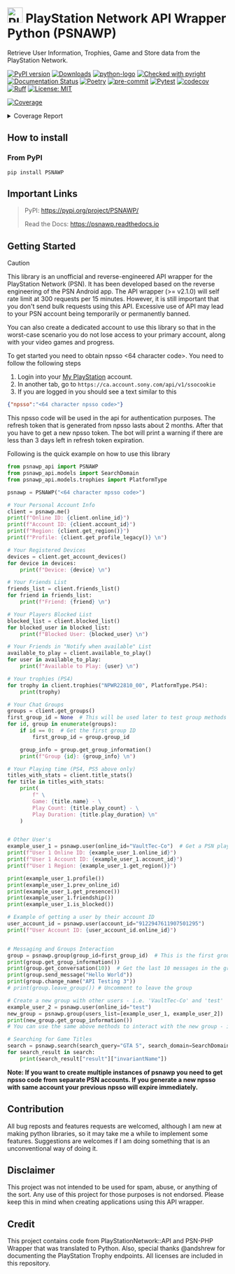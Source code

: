 # <img src="docs/_static/psn_logo.png" alt="PlayStation Logo" height="35px"> PlayStation Network API Wrapper Python (PSNAWP)

Retrieve User Information, Trophies, Game and Store data from the PlayStation Network.

[![PyPI version](https://badge.fury.io/py/PSNAWP.svg)](https://badge.fury.io/py/PSNAWP)
[![Downloads](https://static.pepy.tech/badge/psnawp)](https://www.pepy.tech/projects/psnawp)
[![python-logo](https://img.shields.io/badge/python-3.10_|_3.11_|_3.12_|_3.13-blue.svg)](https://www.python.org/)
[![Checked with pyright](https://microsoft.github.io/pyright/img/pyright_badge.svg)](https://microsoft.github.io/pyright/)
[![Documentation Status](https://readthedocs.org/projects/psnawp/badge/?version=latest)](https://psnawp.readthedocs.io/en/latest/?badge=latest)
[![Poetry](https://img.shields.io/endpoint?url=https://python-poetry.org/badge/v0.json)](https://python-poetry.org/)
[![pre-commit](https://github.com/isFakeAccount/psnawp/actions/workflows/pre-commit.yaml/badge.svg)](https://github.com/isFakeAccount/psnawp/actions/workflows/pre-commit.yaml)
[![Pytest](https://github.com/isFakeAccount/psnawp/actions/workflows/pytest-entry.yaml/badge.svg)](https://github.com/isFakeAccount/psnawp/actions/workflows/pytest-entry.yaml)
[![codecov](https://codecov.io/gh/isFakeAccount/psnawp/graph/badge.svg?token=W8755O8BQ9)](https://codecov.io/gh/isFakeAccount/psnawp)
[![Ruff](https://img.shields.io/endpoint?url=https://raw.githubusercontent.com/charliermarsh/ruff/main/assets/badge/v2.json)](https://github.com/astral-sh/ruff)
[![License: MIT](https://img.shields.io/badge/License-MIT-blue.svg)](https://opensource.org/license/MIT)

<!-- Pytest Coverage Comment:Begin -->
<a href="https://github.com/JackJPowell/psnawp/blob/master/README.md"><img alt="Coverage" src="https://img.shields.io/badge/Coverage-86%25-green.svg" /></a><details><summary>Coverage Report </summary><table><tr><th>File</th><th>Stmts</th><th>Miss</th><th>Cover</th><th>Missing</th></tr><tbody><tr><td colspan="5"><b>src/psnawp_api</b></td></tr><tr><td>&nbsp; &nbsp;<a href="https://github.com/JackJPowell/psnawp/blob/master/src/psnawp_api/__init__.py">__init__.py</a></td><td>2</td><td>0</td><td>100%</td><td>&nbsp;</td></tr><tr><td>&nbsp; &nbsp;<a href="https://github.com/JackJPowell/psnawp/blob/master/src/psnawp_api/psnawp.py">psnawp.py</a></td><td>36</td><td>1</td><td>1</td><td><a href="https://github.com/JackJPowell/psnawp/blob/master/src/psnawp_api/psnawp.py#L 97%"> 97%</a></td></tr><tr><td colspan="5"><b>src/psnawp_api/core</b></td></tr><tr><td>&nbsp; &nbsp;<a href="https://github.com/JackJPowell/psnawp/blob/master/src/psnawp_api/core/__init__.py">__init__.py</a></td><td>4</td><td>0</td><td>100%</td><td>&nbsp;</td></tr><tr><td>&nbsp; &nbsp;<a href="https://github.com/JackJPowell/psnawp/blob/master/src/psnawp_api/core/authenticator.py">authenticator.py</a></td><td>131</td><td>28</td><td>28</td><td><a href="https://github.com/JackJPowell/psnawp/blob/master/src/psnawp_api/core/authenticator.py#L 79%"> 79%</a></td></tr><tr><td>&nbsp; &nbsp;<a href="https://github.com/JackJPowell/psnawp/blob/master/src/psnawp_api/core/psnawp_exceptions.py">psnawp_exceptions.py</a></td><td>12</td><td>0</td><td>100%</td><td>&nbsp;</td></tr><tr><td>&nbsp; &nbsp;<a href="https://github.com/JackJPowell/psnawp/blob/master/src/psnawp_api/core/request_builder.py">request_builder.py</a></td><td>80</td><td>11</td><td>11</td><td><a href="https://github.com/JackJPowell/psnawp/blob/master/src/psnawp_api/core/request_builder.py#L 86%"> 86%</a></td></tr><tr><td colspan="5"><b>src/psnawp_api/models</b></td></tr><tr><td>&nbsp; &nbsp;<a href="https://github.com/JackJPowell/psnawp/blob/master/src/psnawp_api/models/__init__.py">__init__.py</a></td><td>7</td><td>0</td><td>100%</td><td>&nbsp;</td></tr><tr><td>&nbsp; &nbsp;<a href="https://github.com/JackJPowell/psnawp/blob/master/src/psnawp_api/models/client.py">client.py</a></td><td>80</td><td>0</td><td>100%</td><td>&nbsp;</td></tr><tr><td>&nbsp; &nbsp;<a href="https://github.com/JackJPowell/psnawp/blob/master/src/psnawp_api/models/game_title.py">game_title.py</a></td><td>39</td><td>9</td><td>9</td><td><a href="https://github.com/JackJPowell/psnawp/blob/master/src/psnawp_api/models/game_title.py#L 77%"> 77%</a></td></tr><tr><td>&nbsp; &nbsp;<a href="https://github.com/JackJPowell/psnawp/blob/master/src/psnawp_api/models/title_stats.py">title_stats.py</a></td><td>71</td><td>1</td><td>1</td><td><a href="https://github.com/JackJPowell/psnawp/blob/master/src/psnawp_api/models/title_stats.py#L 99%"> 99%</a></td></tr><tr><td>&nbsp; &nbsp;<a href="https://github.com/JackJPowell/psnawp/blob/master/src/psnawp_api/models/user.py">user.py</a></td><td>87</td><td>18</td><td>18</td><td><a href="https://github.com/JackJPowell/psnawp/blob/master/src/psnawp_api/models/user.py#L 79%"> 79%</a></td></tr><tr><td colspan="5"><b>src/psnawp_api/models/group</b></td></tr><tr><td>&nbsp; &nbsp;<a href="https://github.com/JackJPowell/psnawp/blob/master/src/psnawp_api/models/group/__init__.py">__init__.py</a></td><td>2</td><td>0</td><td>100%</td><td>&nbsp;</td></tr><tr><td>&nbsp; &nbsp;<a href="https://github.com/JackJPowell/psnawp/blob/master/src/psnawp_api/models/group/group.py">group.py</a></td><td>56</td><td>20</td><td>20</td><td><a href="https://github.com/JackJPowell/psnawp/blob/master/src/psnawp_api/models/group/group.py#L 64%"> 64%</a></td></tr><tr><td>&nbsp; &nbsp;<a href="https://github.com/JackJPowell/psnawp/blob/master/src/psnawp_api/models/group/group_datatypes.py">group_datatypes.py</a></td><td>42</td><td>42</td><td>42</td><td><a href="https://github.com/JackJPowell/psnawp/blob/master/src/psnawp_api/models/group/group_datatypes.py#L  0%">  0%</a></td></tr><tr><td colspan="5"><b>src/psnawp_api/models/listing</b></td></tr><tr><td>&nbsp; &nbsp;<a href="https://github.com/JackJPowell/psnawp/blob/master/src/psnawp_api/models/listing/__init__.py">__init__.py</a></td><td>2</td><td>0</td><td>100%</td><td>&nbsp;</td></tr><tr><td>&nbsp; &nbsp;<a href="https://github.com/JackJPowell/psnawp/blob/master/src/psnawp_api/models/listing/pagination_iterator.py">pagination_iterator.py</a></td><td>52</td><td>2</td><td>2</td><td><a href="https://github.com/JackJPowell/psnawp/blob/master/src/psnawp_api/models/listing/pagination_iterator.py#L 96%"> 96%</a></td></tr><tr><td colspan="5"><b>src/psnawp_api/models/search</b></td></tr><tr><td>&nbsp; &nbsp;<a href="https://github.com/JackJPowell/psnawp/blob/master/src/psnawp_api/models/search/__init__.py">__init__.py</a></td><td>2</td><td>0</td><td>100%</td><td>&nbsp;</td></tr><tr><td>&nbsp; &nbsp;<a href="https://github.com/JackJPowell/psnawp/blob/master/src/psnawp_api/models/search/search_datatypes.py">search_datatypes.py</a></td><td>74</td><td>0</td><td>100%</td><td>&nbsp;</td></tr><tr><td>&nbsp; &nbsp;<a href="https://github.com/JackJPowell/psnawp/blob/master/src/psnawp_api/models/search/universal_search.py">universal_search.py</a></td><td>62</td><td>26</td><td>26</td><td><a href="https://github.com/JackJPowell/psnawp/blob/master/src/psnawp_api/models/search/universal_search.py#L 58%"> 58%</a></td></tr><tr><td colspan="5"><b>src/psnawp_api/models/trophies</b></td></tr><tr><td>&nbsp; &nbsp;<a href="https://github.com/JackJPowell/psnawp/blob/master/src/psnawp_api/models/trophies/__init__.py">__init__.py</a></td><td>6</td><td>0</td><td>100%</td><td>&nbsp;</td></tr><tr><td>&nbsp; &nbsp;<a href="https://github.com/JackJPowell/psnawp/blob/master/src/psnawp_api/models/trophies/trophy.py">trophy.py</a></td><td>104</td><td>7</td><td>7</td><td><a href="https://github.com/JackJPowell/psnawp/blob/master/src/psnawp_api/models/trophies/trophy.py#L 93%"> 93%</a></td></tr><tr><td>&nbsp; &nbsp;<a href="https://github.com/JackJPowell/psnawp/blob/master/src/psnawp_api/models/trophies/trophy_constants.py">trophy_constants.py</a></td><td>33</td><td>0</td><td>100%</td><td>&nbsp;</td></tr><tr><td>&nbsp; &nbsp;<a href="https://github.com/JackJPowell/psnawp/blob/master/src/psnawp_api/models/trophies/trophy_group.py">trophy_group.py</a></td><td>65</td><td>0</td><td>100%</td><td>&nbsp;</td></tr><tr><td>&nbsp; &nbsp;<a href="https://github.com/JackJPowell/psnawp/blob/master/src/psnawp_api/models/trophies/trophy_summary.py">trophy_summary.py</a></td><td>20</td><td>2</td><td>2</td><td><a href="https://github.com/JackJPowell/psnawp/blob/master/src/psnawp_api/models/trophies/trophy_summary.py#L 90%"> 90%</a></td></tr><tr><td>&nbsp; &nbsp;<a href="https://github.com/JackJPowell/psnawp/blob/master/src/psnawp_api/models/trophies/trophy_titles.py">trophy_titles.py</a></td><td>70</td><td>0</td><td>100%</td><td>&nbsp;</td></tr><tr><td>&nbsp; &nbsp;<a href="https://github.com/JackJPowell/psnawp/blob/master/src/psnawp_api/models/trophies/trophy_utils.py">trophy_utils.py</a></td><td>6</td><td>0</td><td>100%</td><td>&nbsp;</td></tr><tr><td colspan="5"><b>src/psnawp_api/utils</b></td></tr><tr><td>&nbsp; &nbsp;<a href="https://github.com/JackJPowell/psnawp/blob/master/src/psnawp_api/utils/__init__.py">__init__.py</a></td><td>3</td><td>0</td><td>100%</td><td>&nbsp;</td></tr><tr><td>&nbsp; &nbsp;<a href="https://github.com/JackJPowell/psnawp/blob/master/src/psnawp_api/utils/endpoints.py">endpoints.py</a></td><td>3</td><td>0</td><td>100%</td><td>&nbsp;</td></tr><tr><td>&nbsp; &nbsp;<a href="https://github.com/JackJPowell/psnawp/blob/master/src/psnawp_api/utils/misc.py">misc.py</a></td><td>42</td><td>0</td><td>100%</td><td>&nbsp;</td></tr><tr><td><b>TOTAL</b></td><td><b>1193</b></td><td><b>167</b></td><td><b>86%</b></td><td>&nbsp;</td></tr></tbody></table></details>
<!-- Pytest Coverage Comment:End -->

## How to install

### From PyPI

```
pip install PSNAWP
```

## Important Links
> PyPI: https://pypi.org/project/PSNAWP/
>
> Read the Docs: https://psnawp.readthedocs.io

## Getting Started

> [!CAUTION]
> This library is an unofficial and reverse-engineered API wrapper for the PlayStation Network (PSN). It has been developed based on the reverse engineering of the PSN Android app. The API wrapper (>= v2.1.0) will self rate limit at 300 requests per 15 minutes. However, it is still important that you don't send bulk requests using this API. Excessive use of API may lead to your PSN account being temporarily or permanently banned.
>
> You can also create a dedicated account to use this library so that in the worst-case scenario you do not lose access to your primary account, along with your video games and progress.

To get started you need to obtain npsso <64 character code>. You need to follow the following steps

1. Login into your [My PlayStation](https://my.playstation.com/) account.
2. In another tab, go to `https://ca.account.sony.com/api/v1/ssocookie`
3. If you are logged in you should see a text similar to this

```json
{"npsso":"<64 character npsso code>"}
```
This npsso code will be used in the api for authentication purposes. The refresh token that is generated from npsso lasts about 2 months. After that you have to get a new npsso token. The bot will print a warning if there are less than 3 days left in refresh token expiration.

Following is the quick example on how to use this library

```py
from psnawp_api import PSNAWP
from psnawp_api.models import SearchDomain
from psnawp_api.models.trophies import PlatformType

psnawp = PSNAWP("<64 character npsso code>")

# Your Personal Account Info
client = psnawp.me()
print(f"Online ID: {client.online_id}")
print(f"Account ID: {client.account_id}")
print(f"Region: {client.get_region()}")
print(f"Profile: {client.get_profile_legacy()} \n")

# Your Registered Devices
devices = client.get_account_devices()
for device in devices:
    print(f"Device: {device} \n")

# Your Friends List
friends_list = client.friends_list()
for friend in friends_list:
    print(f"Friend: {friend} \n")

# Your Players Blocked List
blocked_list = client.blocked_list()
for blocked_user in blocked_list:
    print(f"Blocked User: {blocked_user} \n")

# Your Friends in "Notify when available" List
available_to_play = client.available_to_play()
for user in available_to_play:
    print(f"Available to Play: {user} \n")

# Your trophies (PS4)
for trophy in client.trophies("NPWR22810_00", PlatformType.PS4):
    print(trophy)

# Your Chat Groups
groups = client.get_groups()
first_group_id = None  # This will be used later to test group methods
for id, group in enumerate(groups):
    if id == 0:  # Get the first group ID
        first_group_id = group.group_id

    group_info = group.get_group_information()
    print(f"Group {id}: {group_info} \n")

# Your Playing time (PS4, PS5 above only)
titles_with_stats = client.title_stats()
for title in titles_with_stats:
    print(
        f" \
        Game: {title.name} - \
        Play Count: {title.play_count} - \
        Play Duration: {title.play_duration} \n"
    )


# Other User's
example_user_1 = psnawp.user(online_id="VaultTec-Co")  # Get a PSN player by their Online ID
print(f"User 1 Online ID: {example_user_1.online_id}")
print(f"User 1 Account ID: {example_user_1.account_id}")
print(f"User 1 Region: {example_user_1.get_region()}")

print(example_user_1.profile())
print(example_user_1.prev_online_id)
print(example_user_1.get_presence())
print(example_user_1.friendship())
print(example_user_1.is_blocked())

# Example of getting a user by their account ID
user_account_id = psnawp.user(account_id="9122947611907501295")
print(f"User Account ID: {user_account_id.online_id}")


# Messaging and Groups Interaction
group = psnawp.group(group_id=first_group_id)  # This is the first group ID we got earlier - i.e. the first group in your groups list
print(group.get_group_information())
print(group.get_conversation(10))  # Get the last 10 messages in the group
print(group.send_message("Hello World"))
print(group.change_name("API Testing 3"))
# print(group.leave_group()) # Uncomment to leave the group

# Create a new group with other users - i.e. 'VaultTec-Co' and 'test'
example_user_2 = psnawp.user(online_id="test")
new_group = psnawp.group(users_list=[example_user_1, example_user_2])
print(new_group.get_group_information())
# You can use the same above methods to interact with the new group - i.e. send messages, change name, etc.

# Searching for Game Titles
search = psnawp.search(search_query="GTA 5", search_domain=SearchDomain.FULL_GAMES)
for search_result in search:
    print(search_result["result"]["invariantName"])

 ```

**Note: If you want to create multiple instances of psnawp you need to get npsso code from separate PSN accounts. If you generate a new npsso with same account your previous npsso will expire immediately.**

## Contribution

All bug reposts and features requests are welcomed, although I am new at making python libraries, so it may take me a while to implement some features. Suggestions are welcomes if I am doing something that is an unconventional way of doing it.

## Disclaimer

This project was not intended to be used for spam, abuse, or anything of the sort. Any use of this project for those purposes is not endorsed. Please keep this in mind when creating applications using this API wrapper.

## Credit

This project contains code from PlayStationNetwork::API and PSN-PHP Wrapper that was translated to Python. Also, special thanks @andshrew for documenting the PlayStation Trophy endpoints. All licenses are included in this repository.
